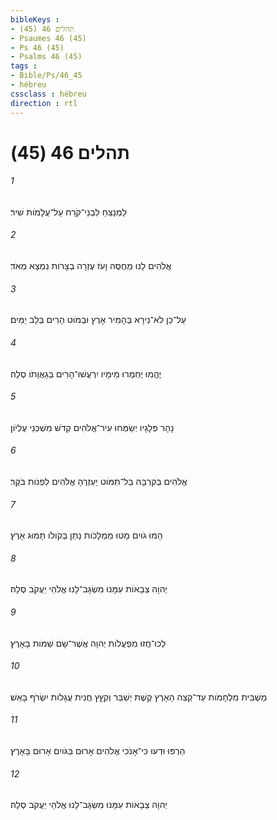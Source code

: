 ```yaml
---
bibleKeys : 
- תהלים 46 (45)
- Psaumes 46 (45)
- Ps 46 (45)
- Psalms 46 (45)
tags : 
- Bible/Ps/46_45
- hébreu
cssclass : hébreu
direction : rtl
---
```


# תהלים 46 (45)

###### 1
לַמְנַצֵּחַ לִבְנֵי־קֹרַח עַל־עֲלָמֹות שִׁיר׃
###### 2
אֱלֹהִים לָנוּ מַחֲסֶה וָעֹז עֶזְרָה בְצָרֹות נִמְצָא מְאֹד׃
###### 3
עַל־כֵּן לֹא־נִירָא בְּהָמִיר אָרֶץ וּבְמֹוט הָרִים בְּלֵב יַמִּים׃
###### 4
יֶהֱמוּ יֶחְמְרוּ מֵימָיו יִרְעֲשׁוּ־הָרִים בְּגַאֲוָתֹו סֶלָה׃
###### 5
נָהָר פְּלָגָיו יְשַׂמְּחוּ עִיר־אֱלֹהִים קְדֹשׁ מִשְׁכְּנֵי עֶלְיֹון׃
###### 6
אֱלֹהִים בְּקִרְבָּהּ בַּל־תִּמֹּוט יַעְזְרֶהָ אֱלֹהִים לִפְנֹות בֹּקֶר׃
###### 7
הָמוּ גֹויִם מָטוּ מַמְלָכֹות נָתַן בְּקֹולֹו תָּמוּג אָרֶץ׃
###### 8
יְהוָה צְבָאֹות עִמָּנוּ מִשְׂגָּב־לָנוּ אֱלֹהֵי יַעֲקֹב סֶלָה׃
###### 9
לְכוּ־חֲזוּ מִפְעֲלֹות יְהוָה אֲשֶׁר־שָׂם שַׁמֹּות בָּאָרֶץ׃
###### 10
מַשְׁבִּית מִלְחָמֹות עַד־קְצֵה הָאָרֶץ קֶשֶׁת יְשַׁבֵּר וְקִץֵּץ חֲנִית עֲגָלֹות יִשְׂרֹף בָּאֵשׁ׃
###### 11
הַרְפּוּ וּדְעוּ כִּי־אָנֹכִי אֱלֹהִים אָרוּם בַּגֹּויִם אָרוּם בָּאָרֶץ׃
###### 12
יְהוָה צְבָאֹות עִמָּנוּ מִשְׂגָּב־לָנוּ אֱלֹהֵי יַעֲקֹב סֶלָה׃
